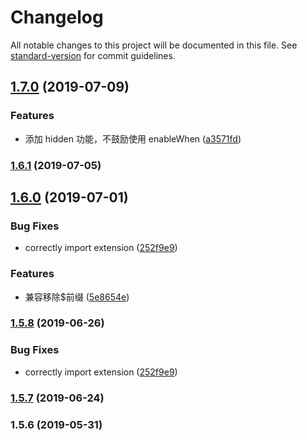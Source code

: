 # Changelog

All notable changes to this project will be documented in this file. See [standard-version](https://github.com/conventional-changelog/standard-version) for commit guidelines.

## [1.7.0](https://github.com/FEMessage/el-form-renderer/compare/v1.6.1...v1.7.0) (2019-07-09)


### Features

* 添加 hidden 功能，不鼓励使用 enableWhen ([a3571fd](https://github.com/FEMessage/el-form-renderer/commit/a3571fd))



### [1.6.1](https://github.com/FEMessage/el-form-renderer/compare/v1.6.0...v1.6.1) (2019-07-05)



## [1.6.0](https://github.com/FEMessage/el-form-renderer/compare/v1.5.8...v1.6.0) (2019-07-01)


### Bug Fixes

* correctly import extension   ([252f9e9](https://github.com/FEMessage/el-form-renderer/commit/252f9e9))


### Features

* 兼容移除$前缀  ([5e8654e](https://github.com/FEMessage/el-form-renderer/commit/5e8654e))



### [1.5.8](https://github.com/FEMessage/el-form-renderer/compare/v1.5.7...v1.5.8) (2019-06-26)


### Bug Fixes

* correctly import extension   ([252f9e9](https://github.com/FEMessage/el-form-renderer/commit/252f9e9))



### [1.5.7](https://github.com/FEMessage/el-form-renderer/compare/v1.5.6...v1.5.7) (2019-06-24)



### 1.5.6 (2019-05-31)
